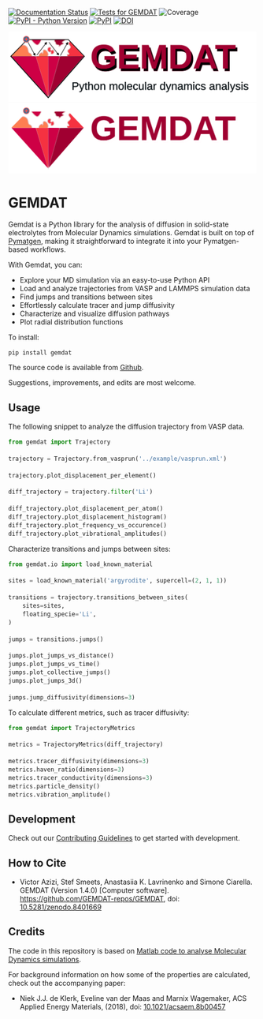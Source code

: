[![Documentation Status](https://readthedocs.org/projects/gemdat/badge/?version=latest)](https://gemdat.readthedocs.io/en/latest/?badge=latest)
[![Tests for GEMDAT](https://github.com/GEMDAT-repos/GEMDAT/actions/workflows/tests.yaml/badge.svg)](https://github.com/GEMDAT-repos/GEMDAT/actions/workflows/tests.yaml)
![Coverage](https://gist.githubusercontent.com/v1kko/330d6e711de3420b7503d54756dc011c/raw/covbadge.svg)
[![PyPI - Python Version](https://img.shields.io/pypi/pyversions/gemdat)](https://pypi.org/project/gemdat/)
[![PyPI](https://img.shields.io/pypi/v/gemdat.svg?style=flat)](https://pypi.org/project/gemdat/)
[![DOI](https://zenodo.org/badge/DOI/10.5281/zenodo.8401669.svg)](https://doi.org/10.5281/zenodo.8401669)

![GEMDAT banner](https://raw.githubusercontent.com/GEMDAT-repos/GEMDAT/main/src/gemdat/data/logo_on_white.png#gh-light-mode-only)
![GEMDAT banner](https://raw.githubusercontent.com/GEMDAT-repos/GEMDAT/main/src/gemdat/data/logo_on_black.png#gh-dark-mode-only)

# GEMDAT

Gemdat is a Python library for the analysis of diffusion in solid-state electrolytes from Molecular Dynamics simulations. Gemdat is built on top of [Pymatgen](https://pymatgen.org/), making it straightforward to integrate it into your Pymatgen-based workflows.

With Gemdat, you can:

- Explore your MD simulation via an easy-to-use Python API
- Load and analyze trajectories from VASP and LAMMPS simulation data
- Find jumps and transitions between sites
- Effortlessly calculate tracer and jump diffusivity
- Characterize and visualize diffusion pathways
- Plot radial distribution functions

To install:

```console
pip install gemdat
```

The source code is available from [Github](https://github.com/GEMDAT-repos/GEMDAT).

Suggestions, improvements, and edits are most welcome.

## Usage

The following snippet to analyze the diffusion trajectory from VASP data.

```python
from gemdat import Trajectory

trajectory = Trajectory.from_vasprun('../example/vasprun.xml')

trajectory.plot_displacement_per_element()

diff_trajectory = trajectory.filter('Li')

diff_trajectory.plot_displacement_per_atom()
diff_trajectory.plot_displacement_histogram()
diff_trajectory.plot_frequency_vs_occurence()
diff_trajectory.plot_vibrational_amplitudes()
```

Characterize transitions and jumps between sites:

```python
from gemdat.io import load_known_material

sites = load_known_material('argyrodite', supercell=(2, 1, 1))

transitions = trajectory.transitions_between_sites(
    sites=sites,
    floating_specie='Li',
)

jumps = transitions.jumps()

jumps.plot_jumps_vs_distance()
jumps.plot_jumps_vs_time()
jumps.plot_collective_jumps()
jumps.plot_jumps_3d()

jumps.jump_diffusivity(dimensions=3)
```

To calculate different metrics, such as tracer diffusivity:

```python
from gemdat import TrajectoryMetrics

metrics = TrajectoryMetrics(diff_trajectory)

metrics.tracer_diffusivity(dimensions=3)
metrics.haven_ratio(dimensions=3)
metrics.tracer_conductivity(dimensions=3)
metrics.particle_density()
metrics.vibration_amplitude()
```

## Development

Check out our [Contributing Guidelines](CONTRIBUTING.md#Getting-started-with-development) to get started with development.

## How to Cite

- Victor Azizi, Stef Smeets, Anastasiia K. Lavrinenko and Simone Ciarella. GEMDAT (Version 1.4.0) [Computer software]. https://github.com/GEMDAT-repos/GEMDAT, doi: [10.5281/zenodo.8401669](https://dx.doi.org/10.5281/zenodo.8401669)

## Credits

The code in this repository is based on [Matlab code to analyse Molecular Dynamics simulations](https://bitbucket.org/niekdeklerk/md-analysis-with-matlab/src/master/).

For background information on how some of the properties are calculated, check out the accompanying paper:

- Niek J.J. de Klerk, Eveline van der Maas and Marnix Wagemaker, ACS Applied Energy Materials, (2018), doi: [10.1021/acsaem.8b00457](https://doi.org/10.1021/acsaem.8b00457)
